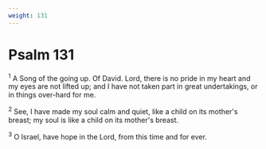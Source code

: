 ```yaml
---
weight: 131
---
```


# Psalm 131

<sup>1</sup> A Song of the going up. Of David. Lord, there is no pride in my heart and my eyes are not lifted up; and I have not taken part in great undertakings, or in things over-hard for me. 

<sup>2</sup> See, I have made my soul calm and quiet, like a child on its mother's breast; my soul is like a child on its mother's breast. 

<sup>3</sup> O Israel, have hope in the Lord, from this time and for ever. 


